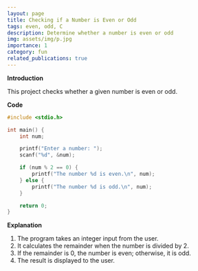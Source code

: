 ```yaml
---
layout: page
title: Checking if a Number is Even or Odd
tags: even, odd, C
description: Determine whether a number is even or odd
img: assets/img/p.jpg
importance: 1
category: fun
related_publications: true
---
```


**Introduction**

This project checks whether a given number is even or odd.

**Code** 

```c
#include <stdio.h>

int main() {
    int num;

    printf("Enter a number: ");
    scanf("%d", &num);

    if (num % 2 == 0) {
        printf("The number %d is even.\n", num);
    } else {
        printf("The number %d is odd.\n", num);
    }

    return 0;
}
```

**Explanation**  

1. The program takes an integer input from the user.  
2. It calculates the remainder when the number is divided by 2.  
3. If the remainder is 0, the number is even; otherwise, it is odd.  
4. The result is displayed to the user.
